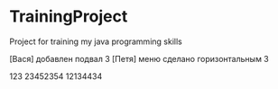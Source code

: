 # TrainingProject
Project for training my java programming skills


[Вася] добавлен подвал 3
[Петя] меню сделано горизонтальным 3

123
23452354
12134434